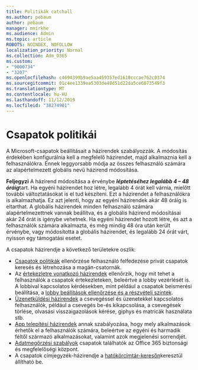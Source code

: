 ```yaml
---
title: Politikák catchall
ms.author: pebaum
author: pebaum
manager: mnirkhe
ms.audience: Admin
ms.topic: article
ROBOTS: NOINDEX, NOFOLLOW
localization_priority: Normal
ms.collection: Adm_O365
ms.custom:
- "9000734"
- "3207"
ms.openlocfilehash: c4694399b9ae5aa459357ed1610cccae762c0374
ms.sourcegitcommit: 01c4ee1339ea5303de48d51d22da5ce6073549f3
ms.translationtype: MT
ms.contentlocale: hu-HU
ms.lasthandoff: 11/12/2019
ms.locfileid: "38274901"
---
```

# <a name="teams-policies"></a>Csapatok politikái

A Microsoft-csapatok beállításait a házirendek szabályozzák. A módosítás érdekében konfigurálnia kell a megfelelő házirendet, majd alkalmaznia kell a felhasználókra. Ennek leggyorsabb módja az összes felhasználó számára az alapértelmezett globális nevű házirend módosítása. 

**Feljegyzi** A házirend módosítása a érvénybe ***léptetéséhez legalább 4 – 48 óráig***tart. Ha egyéni házirendet hoz létre, legalább 4 órát kell várnia, mielőtt további változtatásokat is el tud készíteni. Ezt a házirendet a felhasználókra is alkalmazhatja. Ez azt jelenti, hogy az egyéni házirendek akár 48 óráig is eltarthat. A globális házirendek minden felhasználó számára alapértelmezettnek vannak beállítva, és a globális házirend módosításai akár 24 órát is igénybe vehetnek. Ha egyéni házirendet hozott létre, és azt a felhasználók számára alkalmazta, és még mindig 48 óra után került érvénybe, vagy módosította a globális házirendet, és legalább 24 órát várt, nyisson egy támogatási esetet.

A csapatok házirendje a következő területekre oszlik:

- [Csapatok politikák](https://docs.microsoft.com/MicrosoftTeams/teams-policies) ellenőrzése felhasználó felfedezése privát csapatok keresés és létrehozása a magán-csatornák.  
- Az [értekezletre vonatkozó házirendek](https://docs.microsoft.com/microsoftteams/meeting-policies-in-teams) ellenőrzik, hogy mit tehet a felhasználók a csapatok értekezleteken, beleértve a lobby vezérlését is. A lobbival kapcsolatos kérdésekben, mint például a csapatok beismerési beállítása, a [lobby beállítások ellenőrzése és a részvételi szintek](https://docs.microsoft.com/en-us/alchemyinsights/bypass-lobby).
- [Üzenetküldési házirendek](https://docs.microsoft.com/microsoftteams/messaging-policies-in-teams) a csevegéssel és üzenetekkel kapcsolatos felhasználók, például a csevegés be-és kikapcsolása, a csevegések törlése, olvasási visszaigazolások kérése, giphys és matricák használata stb.
- [App telepítési házirendek](https://docs.microsoft.com/MicrosoftTeams/teams-app-setup-policies) annak szabályozása, hogy mely alkalmazások érhetők el a felhasználók számára, beleértve az egyéni és harmadik féltől származó alkalmazásokat, valamint azok megjelenési sorrendjét.  
- [Adatmegőrzési szabályok](https://docs.microsoft.com/microsoftteams/retention-policies) csapatok találhatók az Office 365 biztonsági és megfelelőségi központ.
- A csapatok címjegyzék-házirendje a [hatókörcímtár-keresőn](https://docs.microsoft.com/MicrosoftTeams/teams-scoped-directory-search)keresztül állítható be.